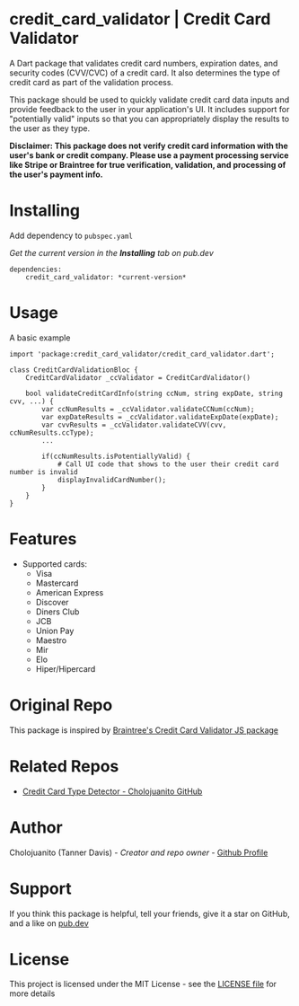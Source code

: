 # credit_card_validator | Credit Card Validator
A Dart package that validates credit card numbers, expiration dates, and security codes (CVV/CVC) of a credit card. It also determines the type of credit card as part of the validation process.

This package should be used to quickly validate credit card data inputs and provide feedback to the user in your application's UI. It includes support for "potentially valid" inputs so that you can appropriately display the results to the user as they type.

**Disclaimer: This package does not verify credit card information with the user's bank or credit company. Please use a payment processing service like Stripe or Braintree for true verification, validation, and processing of the user's payment info.**

# Installing
Add dependency to `pubspec.yaml`

*Get the current version in the **Installing** tab on pub.dev*
```
dependencies:
    credit_card_validator: *current-version*
```

#  Usage
A basic example
```
import 'package:credit_card_validator/credit_card_validator.dart';

class CreditCardValidationBloc {
    CreditCardValidator _ccValidator = CreditCardValidator()

    bool validateCreditCardInfo(string ccNum, string expDate, string cvv, ...) {
        var ccNumResults = _ccValidator.validateCCNum(ccNum);
        var expDateResults = _ccValidator.validateExpDate(expDate);
        var cvvResults = _ccValidator.validateCVV(cvv, ccNumResults.ccType);
        ...

        if(ccNumResults.isPotentiallyValid) {
            # Call UI code that shows to the user their credit card number is invalid
            displayInvalidCardNumber();
        }
    }
}

```

# Features
* Supported cards:
  * Visa
  * Mastercard
  * American Express
  * Discover
  * Diners Club
  * JCB
  * Union Pay
  * Maestro
  * Mir
  * Elo
  * Hiper/Hipercard

# Original Repo
This package is inspired by [Braintree's Credit Card Validator JS package](https://github.com/braintree/card-validator)

# Related Repos
* [Credit Card Type Detector - Cholojuanito GitHub](https://github.com/cholojuanito/credit_card_type_detector)

# Author
Cholojuanito (Tanner Davis) - *Creator and repo owner* - [Github Profile](https://github.com/cholojuanito)

# Support
If you think this package is helpful, tell your friends, give it a star on GitHub, and a like on [pub.dev](https://pub.dev/packages/credit_card_validator)

# License
This project is licensed under the MIT License - see the [LICENSE file](LICENSE) for more details
